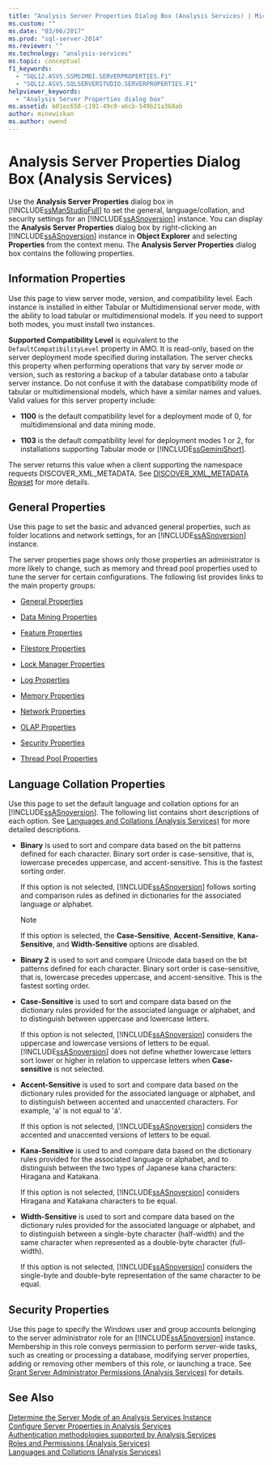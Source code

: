```yaml
---
title: "Analysis Server Properties Dialog Box (Analysis Services) | Microsoft Docs"
ms.custom: ""
ms.date: "03/06/2017"
ms.prod: "sql-server-2014"
ms.reviewer: ""
ms.technology: "analysis-services"
ms.topic: conceptual
f1_keywords: 
  - "SQL12.ASVS.SSMSIMBI.SERVERPROPERTIES.F1"
  - "SQL12.ASVS.SQLSERVERSTUDIO.SERVERPROPERTIES.F1"
helpviewer_keywords: 
  - "Analysis Server Properties dialog box"
ms.assetid: b01ec658-c191-49c9-a6cb-549b21a368ab
author: minewiskan
ms.author: owend
---
```

# Analysis Server Properties Dialog Box (Analysis Services)
  Use the **Analysis Server Properties** dialog box in [!INCLUDE[ssManStudioFull](../includes/ssmanstudiofull-md.md)] to set the general, language/collation, and security settings for an [!INCLUDE[ssASnoversion](../includes/ssasnoversion-md.md)] instance. You can display the **Analysis Server Properties** dialog box by right-clicking an [!INCLUDE[ssASnoversion](../includes/ssasnoversion-md.md)] instance in **Object Explorer** and selecting **Properties** from the context menu. The **Analysis Server Properties** dialog box contains the following properties.  
  
## Information Properties  
 Use this page to view server mode, version, and compatibility level. Each instance is installed in either Tabular or Multidimensional server mode, with the ability to load tabular or multidimensional models. If you need to support both modes, you must install two instances.  
  
 **Supported Compatibility Level** is equivalent to the `DefaultCompatibilityLevel` property in AMO. It is read-only, based on the server deployment mode specified during installation. The server checks this property when performing operations that vary by server mode or version, such as restoring a backup of a tabular database onto a tabular server instance. Do not confuse it with the database compatibility mode of tabular or multidimensional models, which have a similar names and values. Valid values for this server property include:  
  
-   **1100** is the default compatibility level for a deployment mode of 0, for multidimensional and data mining mode.  
  
-   **1103** is the default compatibility level for deployment modes 1 or 2, for installations supporting Tabular mode or [!INCLUDE[ssGeminiShort](../includes/ssgeminishort-md.md)].  
  
 The server returns this value when a client supporting the namespace requests DISCOVER_XML_METADATA. See [DISCOVER_XML_METADATA Rowset](https://docs.microsoft.com/bi-reference/schema-rowsets/xml/discover-xml-metadata-rowset) for more details.  
  
## General Properties  
 Use this page to set the basic and advanced general properties, such as folder locations and network settings, for an [!INCLUDE[ssASnoversion](../includes/ssasnoversion-md.md)] instance.  
  
 The server properties page shows only those properties an administrator is more likely to change, such as memory and thread pool properties used to tune the server for certain configurations. The following list provides links to the main property groups:  
  
-   [General Properties](server-properties/general-properties.md)  
  
-   [Data Mining Properties](server-properties/data-mining-properties.md)  
  
-   [Feature Properties](server-properties/feature-properties.md)  
  
-   [Filestore Properties](server-properties/filestore-properties.md)  
  
-   [Lock Manager Properties](server-properties/lock-manager-properties.md)  
  
-   [Log Properties](server-properties/log-properties.md)  
  
-   [Memory Properties](server-properties/memory-properties.md)  
  
-   [Network Properties](server-properties/network-properties.md)  
  
-   [OLAP Properties](server-properties/olap-properties.md)  
  
-   [Security Properties](server-properties/security-properties.md)  
  
-   [Thread Pool Properties](server-properties/thread-pool-properties.md)  
  
## Language Collation Properties  
 Use this page to set the default language and collation options for an [!INCLUDE[ssASnoversion](../includes/ssasnoversion-md.md)]. The following list contains short descriptions of each option. See [Languages and Collations &#40;Analysis Services&#41;](languages-and-collations-analysis-services.md) for more detailed descriptions.  
  
-   **Binary** is used to sort and compare data based on the bit patterns defined for each character. Binary sort order is case-sensitive, that is, lowercase precedes uppercase, and accent-sensitive. This is the fastest sorting order.  
  
     If this option is not selected, [!INCLUDE[ssASnoversion](../includes/ssasnoversion-md.md)] follows sorting and comparison rules as defined in dictionaries for the associated language or alphabet.  
  
    > [!NOTE]  
    >  If this option is selected, the **Case-Sensitive**, **Accent-Sensitive**, **Kana-Sensitive**, and **Width-Sensitive** options are disabled.  
  
-   **Binary 2** is used to sort and compare Unicode data based on the bit patterns defined for each character. Binary sort order is case-sensitive, that is, lowercase precedes uppercase, and accent-sensitive. This is the fastest sorting order.  
  
-   **Case-Sensitive** is used to sort and compare data based on the dictionary rules provided for the associated language or alphabet, and to distinguish between uppercase and lowercase letters.  
  
     If this option is not selected, [!INCLUDE[ssASnoversion](../includes/ssasnoversion-md.md)] considers the uppercase and lowercase versions of letters to be equal. [!INCLUDE[ssASnoversion](../includes/ssasnoversion-md.md)] does not define whether lowercase letters sort lower or higher in relation to uppercase letters when **Case-sensitive** is not selected.  
  
-   **Accent-Sensitive** is used to sort and compare data based on the dictionary rules provided for the associated language or alphabet, and to distinguish between accented and unaccented characters. For example, 'a' is not equal to 'á'.  
  
     If this option is not selected, [!INCLUDE[ssASnoversion](../includes/ssasnoversion-md.md)] considers the accented and unaccented versions of letters to be equal.  
  
-   **Kana-Sensitive** is used to and compare data based on the dictionary rules provided for the associated language or alphabet, and to distinguish between the two types of Japanese kana characters: Hiragana and Katakana.  
  
     If this option is not selected, [!INCLUDE[ssASnoversion](../includes/ssasnoversion-md.md)] considers Hiragana and Katakana characters to be equal.  
  
-   **Width-Sensitive** is used to sort and compare data based on the dictionary rules provided for the associated language or alphabet, and to distinguish between a single-byte character (half-width) and the same character when represented as a double-byte character (full-width).  
  
     If this option is not selected, [!INCLUDE[ssASnoversion](../includes/ssasnoversion-md.md)] considers the single-byte and double-byte representation of the same character to be equal.  
  
## Security Properties  
 Use this page to specify the Windows user and group accounts belonging to the server administrator role for an [!INCLUDE[ssASnoversion](../includes/ssasnoversion-md.md)] instance. Membership in this role conveys permission to perform server-wide tasks, such as creating or processing a database, modifying server properties, adding or removing other members of this role, or launching a trace. See [Grant Server Administrator Permissions &#40;Analysis Services&#41;](instances/grant-server-admin-rights-to-an-analysis-services-instance.md) for details.  
  
## See Also  
 [Determine the Server Mode of an Analysis Services Instance](instances/determine-the-server-mode-of-an-analysis-services-instance.md)   
 [Configure Server Properties in Analysis Services](server-properties/server-properties-in-analysis-services.md)   
 [Authentication methodologies supported by Analysis Services](instances/authentication-methodologies-supported-by-analysis-services.md)   
 [Roles and Permissions &#40;Analysis Services&#41;](multidimensional-models/roles-and-permissions-analysis-services.md)   
 [Languages and Collations &#40;Analysis Services&#41;](languages-and-collations-analysis-services.md)  
  
  
